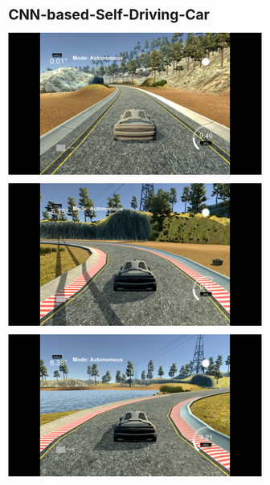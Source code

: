 # CNN-based-Self-Driving-Car
![alt text](https://github.com/Abhishekkr28/CNN-based-Self-Driving-Car/blob/main/Screenshots/Screenshot%20(385).png)

![alt text](https://github.com/Abhishekkr28/CNN-based-Self-Driving-Car/blob/main/Screenshots/Screenshot%20(670).png)

![alt text](https://github.com/Abhishekkr28/CNN-based-Self-Driving-Car/blob/main/Screenshots/Screenshot%20(669).png)

